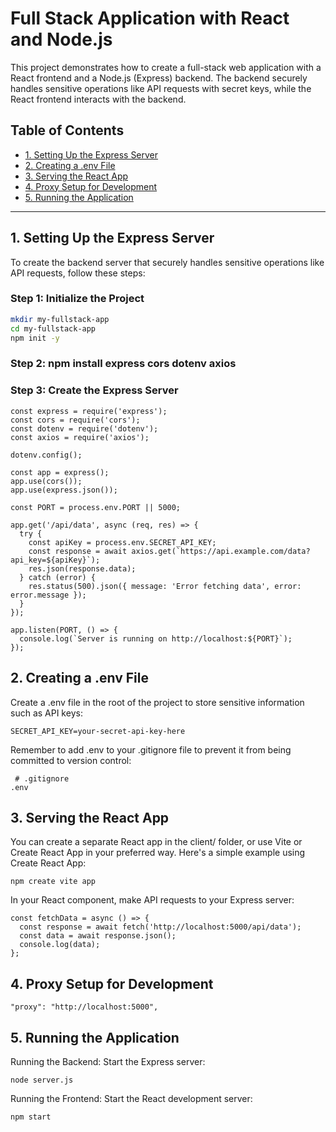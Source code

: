 # Full Stack Application with React and Node.js

This project demonstrates how to create a full-stack web application with a React frontend and a Node.js (Express) backend. The backend securely handles sensitive operations like API requests with secret keys, while the React frontend interacts with the backend.

## Table of Contents
- [1. Setting Up the Express Server](#1-setting-up-the-express-server)
- [2. Creating a .env File](#2-creating-a-env-file)
- [3. Serving the React App](#3-serving-the-react-app)
- [4. Proxy Setup for Development](#4-proxy-setup-for-development)
- [5. Running the Application](#5-running-the-application)

---

## 1. Setting Up the Express Server

To create the backend server that securely handles sensitive operations like API requests, follow these steps:

### Step 1: Initialize the Project
```bash
mkdir my-fullstack-app
cd my-fullstack-app
npm init -y
```

### Step 2: npm install express cors dotenv axios

### Step 3: Create the Express Server
```
const express = require('express');
const cors = require('cors');
const dotenv = require('dotenv');
const axios = require('axios');

dotenv.config();

const app = express();
app.use(cors());
app.use(express.json());

const PORT = process.env.PORT || 5000;

app.get('/api/data', async (req, res) => {
  try {
    const apiKey = process.env.SECRET_API_KEY;
    const response = await axios.get(`https://api.example.com/data?api_key=${apiKey}`);
    res.json(response.data);
  } catch (error) {
    res.status(500).json({ message: 'Error fetching data', error: error.message });
  }
});

app.listen(PORT, () => {
  console.log(`Server is running on http://localhost:${PORT}`);
});
```

## 2. Creating a .env File

Create a .env file in the root of the project to store sensitive information such as API keys:
```
SECRET_API_KEY=your-secret-api-key-here
```
Remember to add .env to your .gitignore file to prevent it from being committed to version control:
```
 # .gitignore
.env
```

## 3. Serving the React App

You can create a separate React app in the client/ folder, or use Vite or Create React App in your preferred way. Here's a simple example using Create React App:
```
npm create vite app
```

In your React component, make API requests to your Express server:

```
const fetchData = async () => {
  const response = await fetch('http://localhost:5000/api/data');
  const data = await response.json();
  console.log(data);
};
```
## 4. Proxy Setup for Development
```
"proxy": "http://localhost:5000",
```

## 5. Running the Application

Running the Backend:
Start the Express server:
```
node server.js
```

Running the Frontend:
Start the React development server:
```
npm start
```


